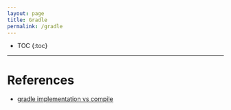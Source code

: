 ```yaml
---
layout: page
title: Gradle
permalink: /gradle
---
```


- TOC
{:toc}

---

# References
- [gradle implementation vs compile](https://stackoverflow.com/questions/44493378/whats-the-difference-between-implementation-and-compile-in-gradle)

